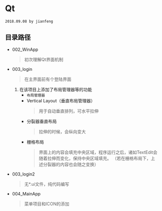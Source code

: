 # Qt
`2018.09.08 by jianfeng`

## 目录路径
- 002_WinApp
    > 初次理解Qt界面机制
- 003_login
    > 在主界面前有个登陆界面
    1. 在该项目上添加了布局管理器等的功能
        - ` 布局管理器 `
        - Vertical Layout（垂直布局管理器）
            > 用于自动垂直排列，可水平拉伸
        - 分裂器垂直布局
            > 拉伸的时候，会纵向变大
        - 栅格布局
            > 界面上的内容会填充中央区域，程序运行之后，诸如TextEdit会随着拉伸而变化，保持中央区域填充。
        （若在栅格布局下，上述分裂器的内容也会随之变换）
- 003_login2
    > 无*.ui文件，纯代码编写
- 004_MainApp
    > 菜单项目和ICON的添加
